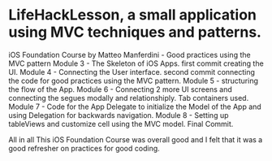 # LifeHackLesson, a small application using MVC techniques and patterns.
iOS Foundation Course by Matteo Manferdini - Good practices using the MVC pattern 
Module 3 - The Skeleton of iOS Apps. first commit creating the UI.
Module 4 - Connecting the User interface. second commit connecting the code for good practices using the MVC pattern. 
Module 5 - structuring the flow of the App.
Module 6 - Connecting 2 more UI screens and connecting the segues modally and relationshiply. Tab containers used.
Module 7 - Code for the App Delegate to initialize the Model of the App and using Delegation for backwards navigation.
Module 8 - Setting up tableViews and customize cell using the MVC model. Final Commit.

All in all This iOS Foundation Course was overall good and I felt that it was a good refresher on practices for good coding.
